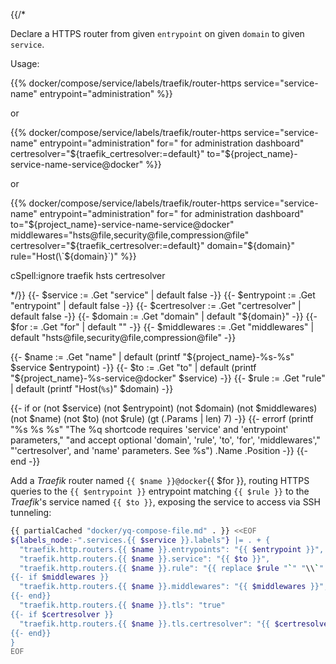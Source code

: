 {{/*

Declare a HTTPS router from given `entrypoint` on given `domain`
to given `service`.

Usage:

  {{% docker/compose/service/labels/traefik/router-https
    service="service-name" entrypoint="administration" %}}

or

  {{% docker/compose/service/labels/traefik/router-https
    service="service-name" entrypoint="administration"
    for=" for administration dashboard"
    certresolver="${traefik_certresolver:=default}"
    to="${project_name}-service-name-service@docker" %}}

or

  {{% docker/compose/service/labels/traefik/router-https
    service="service-name" entrypoint="administration"
    for=" for administration dashboard"
    to="${project_name}-service-name-service@docker"
    middlewares="hsts@file,security@file,compression@file"
    certresolver="${traefik_certresolver:=default}"
    domain="${domain}" rule="Host(\`${domain}\`)" %}}

cSpell:ignore traefik hsts certresolver

*/}}
{{- $service := .Get "service" | default false -}}
{{- $entrypoint := .Get "entrypoint" | default false -}}
{{- $certresolver := .Get "certresolver" | default false -}}
{{- $domain := .Get "domain" | default "${domain}" -}}
{{- $for := .Get "for" | default "" -}}
{{- $middlewares := .Get "middlewares" |
  default "hsts@file,security@file,compression@file" -}}

{{- $name := .Get "name" |
  default (printf "${project_name}-%s-%s" $service $entrypoint) -}}
{{- $to := .Get "to" |
  default (printf "${project_name}-%s-service@docker" $service) -}}
{{- $rule := .Get "rule" | default (printf "Host(`%s`)" $domain) -}}

{{- if or (not $service) (not $entrypoint) (not $domain) (not $middlewares)
  (not $name) (not $to) (not $rule) (gt (.Params | len) 7) -}}
  {{-
    errorf (printf "%s %s %s"
      "The %q shortcode requires 'service' and 'entrypoint' parameters,"
      "and accept optional 'domain', 'rule', 'to', 'for', 'middlewares',"
      "'certresolver', and 'name' parameters. See %s")
    .Name .Position
  -}}
{{- end -}}

Add a _Traefik_ router named `{{ $name }}@docker`{{ $for }},
routing HTTPS queries to the `{{ $entrypoint }}` entrypoint matching
``{{ $rule }}`` to the _Traefik_'s service named `{{ $to }}`,
exposing the service to access via SSH tunneling:

```bash
{{ partialCached "docker/yq-compose-file.md" . }} <<EOF
${labels_node:-".services.{{ $service }}.labels"} |= . + {
  "traefik.http.routers.{{ $name }}.entrypoints": "{{ $entrypoint }}",
  "traefik.http.routers.{{ $name }}.service": "{{ $to }}",
  "traefik.http.routers.{{ $name }}.rule": "{{ replace $rule "`" "\\`" }}",
{{- if $middlewares }}
  "traefik.http.routers.{{ $name }}.middlewares": "{{ $middlewares }}",
{{- end}}
  "traefik.http.routers.{{ $name }}.tls": "true"
{{- if $certresolver }}
  "traefik.http.routers.{{ $name }}.tls.certresolver": "{{ $certresolver }}"
{{- end}}
}
EOF
```
